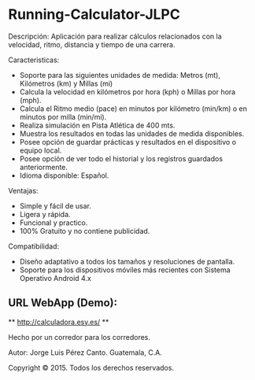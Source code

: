 Running-Calculator-JLPC
=======================

Descripción:
Aplicación para realizar cálculos relacionados con la velocidad, ritmo, distancia y tiempo de una carrera.

Caracteristicas:
* Soporte para las siguientes unidades de medida: Metros (mt), Kilómetros (km) y Millas (mi)
* Calcula la velocidad en kilómetros por hora (kph) o Millas por hora (mph).
* Calcula el Ritmo medio (pace) en minutos por kilómetro (min/km) o en minutos por milla (min/mi).
* Realiza simulación en Pista Atlética de 400 mts.
* Muestra los resultados en todas las unidades de medida disponibles.
* Posee opción de guardar prácticas y resultados en el dispositivo o equipo local.
* Posee opción de ver todo el historial y los registros guardados anteriormente.
* Idioma disponible: Español.

Ventajas:
* Simple y fácil de usar.
* Ligera y rápida.
* Funcional y practico.
* 100% Gratuito y no contiene publicidad.

Compatibilidad:
* Diseño adaptativo a todos los tamaños y resoluciones de pantalla.
* Soporte para los dispositivos móviles más recientes con Sistema Operativo Android 4.x

## URL WebApp (Demo): ##
** http://calculadora.esy.es/ **

Hecho por un corredor para los corredores.

Autor:
	Jorge Luis Pérez Canto.
	Guatemala, C.A.
	
  Copyright © 2015. Todos los derechos reservados.